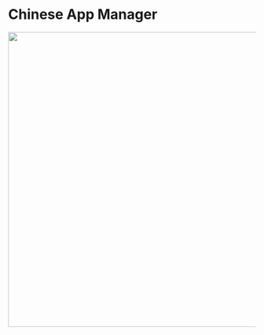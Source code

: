 # Chinese App Manager

<img src="https://user-images.githubusercontent.com/52598978/85692335-f2332380-b6f2-11ea-8a10-1a6befc37c6f.gif" height="600"/>
